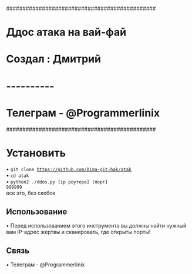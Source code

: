##############################################
#         Ддос атака на вай-фай              #
#           Создал : Дмитрий                 #
#               ----------                   #
#           Телеграм - @Programmerlinix      #
##############################################

# Установить
• <code>git clone https://github.com/Dima-git-hak/atak</code><br>
• <code>cd atak</code><br>
• <code>python2 ./ddos.py [ip роутера] [порт] 999999</code><br> все это, без скобок

## Использование
• Перед использованием этого инструмента вы должны найти нужный вам IP-адрес жертвы и сканировать, где открыты порты!

## Связь 
• Телеграм - @Programmerlinix
